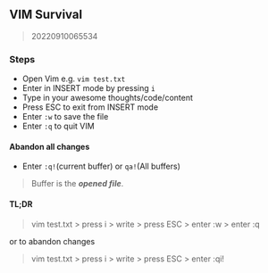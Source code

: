 ## VIM Survival

> 20220910065534

### Steps
* Open Vim e.g. `vim test.txt`
* Enter in INSERT mode by pressing `i`
* Type in your awesome thoughts/code/content
* Press ESC to exit from INSERT mode
* Enter `:w` to save the file
* Enter `:q` to quit VIM

#### Abandon all changes
* Enter `:q!`(current buffer) or `qa!`(All buffers)
> Buffer is the ***opened file***.

#### TL;DR
> vim test.txt > press i > write > press ESC > enter :w > enter :q

or to abandon changes

> vim test.txt > press i > write > press ESC > enter :qi!

